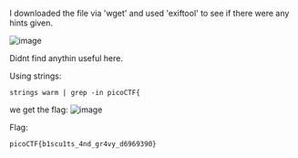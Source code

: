 I downloaded the file via 'wget' and used 'exiftool' to see if there were any hints given.

![image](https://github.com/user-attachments/assets/a1c743c5-05b0-4f4c-bd27-e1fa117f9273)

Didnt find anythin useful here.

Using strings:

```
strings warm | grep -in picoCTF{
```

we get the flag:
![image](https://github.com/user-attachments/assets/6a292262-a2c6-445b-97c7-a191836c7d44)


Flag:
```
picoCTF{b1scu1ts_4nd_gr4vy_d6969390}
```

